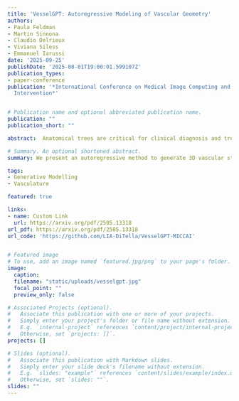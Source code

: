 ```yaml
---
title: 'VesselGPT: Autoregressive Modeling of Vascular Geometry'
authors:
- Paula Feldman
- Martin Sinnona
- Claudio Delrieux
- Viviana Siless
- Emmanuel Iarussi
date: '2025-09-25'
publishDate: '2025-08-01T19:00:01.599107Z'
publication_types:
- paper-conference
publication: '*International Conference on Medical Image Computing and Computer-Assisted
  Intervention*'


# Publication name and optional abbreviated publication name.
publication: ""
publication_short: ""

abstract:  Anatomical trees are critical for clinical diagnosis and treatment planning, yet their complex and diverse geometry make accurate representation a significant challenge. Motivated by the latest advances in large language models, we introduce an autoregressive method for synthesizing anatomical trees. Our approach first embeds vessel structures into a learned discrete vocabulary using a VQ-VAE architecture, then models their generation autoregressively with a GPT-2 model. This method effectively captures intricate geometries and branching patterns, enabling realistic vascular tree synthesis. Comprehensive qualitative and quantitative evaluations reveal that our technique achieves high-fidelity tree reconstruction with compact discrete representations. Moreover, our B-spline representation of vessel cross-sections preserves critical morphological details that are often overlooked in previous’ methods parameterizations. To the best of our knowledge, this work is the first to generate blood vessels in an autoregressive manner.

# Summary. An optional shortened abstract.
summary: We present an autoregressive method to generate 3D vascular structures

tags:
- Generative Modelling
- Vasculature

featured: true

links:
- name: Custom Link
  url: https://arxiv.org/pdf/2505.13318
url_pdf: https://arxiv.org/pdf/2505.13318
url_code: 'https://github.com/LIA-DiTella/VesselGPT-MICCAI'


# Featured image
# To use, add an image named `featured.jpg/png` to your page's folder. 
image:
  caption: 
  filename: "static/uploads/vesselgpt.jpg"
  focal_point: ""
  preview_only: false

# Associated Projects (optional).
#   Associate this publication with one or more of your projects.
#   Simply enter your project's folder or file name without extension.
#   E.g. `internal-project` references `content/project/internal-project/index.md`.
#   Otherwise, set `projects: []`.
projects: []

# Slides (optional).
#   Associate this publication with Markdown slides.
#   Simply enter your slide deck's filename without extension.
#   E.g. `slides: "example"` references `content/slides/example/index.md`.
#   Otherwise, set `slides: ""`.
slides: ""
---
```

